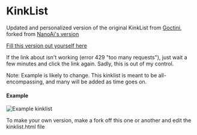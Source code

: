 # KinkList
Updated and personalized version of the original KinkList from [Goctini](https://github.com/Goctionni/KinkList), forked from [NanoAi's version](https://github.com/NanoAi/KinkList)

[Fill this version out yourself here](https://redknight26.github.io/KinkList/)

If the link about isn't working (error 429 "too many requests"), just wait a few minutes and click the link again. Sadly, this is out of my control.

Note: Example is likely to change. This kinklist is meant to be all-encompassing, and many will be added as time goes on.
#### Example

![Example kinklist](https://i.imgur.com/tWsl99a.png)

To make your own version, make a fork off this one or another and edit the kinklist.html file
